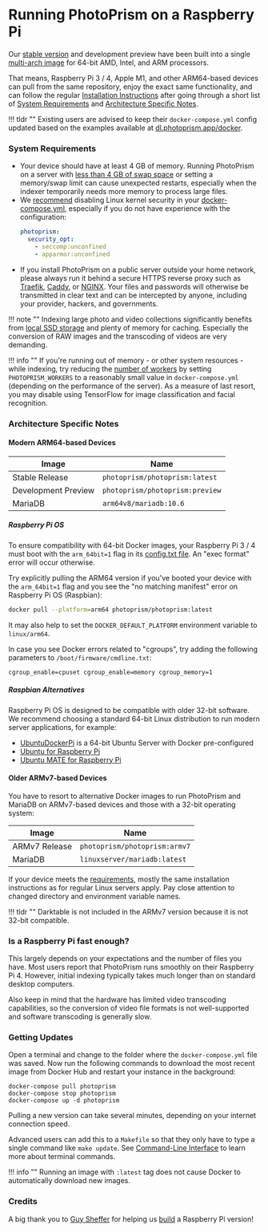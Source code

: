 # Running PhotoPrism on a Raspberry Pi

Our [stable version](../release-notes.md) and development preview have been built into a single
[multi-arch image](https://hub.docker.com/r/photoprism/photoprism) for 64-bit AMD, Intel, and ARM processors.

That means, Raspberry Pi 3 / 4, Apple M1, and other ARM64-based devices can pull from the same repository, 
enjoy the exact same functionality, and can follow the regular [Installation Instructions](docker-compose.md) 
after going through a short list of [System Requirements](#system-requirements) and 
[Architecture Specific Notes](#architecture-specific-notes).

!!! tldr ""
    Existing users are advised to keep their `docker-compose.yml` config updated based on the examples
    available at [dl.photoprism.app/docker](https://dl.photoprism.app/docker/).

### System Requirements ###

- Your device should have at least 4 GB of memory. Running PhotoPrism on a server with [less than 4 GB of swap space](troubleshooting.md#adding-swap)
  or setting a memory/swap limit can cause unexpected restarts, especially when the indexer temporarily needs more
  memory to process large files.
- We [recommend](troubleshooting.md#linux-kernel-security) disabling Linux kernel security in your 
  [docker-compose.yml](https://dl.photoprism.app/docker/arm64/docker-compose.yml), especially if you do 
  not have experience with the configuration:
  ```yaml
  photoprism:
    security_opt:
      - seccomp:unconfined
      - apparmor:unconfined
  ```
- If you install PhotoPrism on a public server outside your home network, please always run it behind a secure
  HTTPS reverse proxy such as [Traefik](proxies/traefik.md), [Caddy](proxies/caddy-2.md), or [NGINX](proxies/nginx.md).
  Your files and passwords will otherwise be transmitted in clear text and can be intercepted by anyone, 
  including your provider, hackers, and governments.

!!! note ""
    Indexing large photo and video collections significantly benefits from [local SSD storage](performance.md#storage)
    and plenty of memory for caching. Especially the conversion of RAW images and the transcoding of
    videos are very demanding.

!!! info ""
    If you're running out of memory - or other system resources - while indexing, try reducing the
    [number of workers](https://docs.photoprism.app/getting-started/config-options/) by setting
    `PHOTOPRISM_WORKERS` to a reasonably small value in `docker-compose.yml` (depending on the performance of the server).
    As a measure of last resort, you may disable using TensorFlow for image classification and facial recognition.

### Architecture Specific Notes ###

#### Modern ARM64-based Devices ####

| Image               | Name                               |
|---------------------|------------------------------------|
| Stable Release      | `photoprism/photoprism:latest`     | 
| Development Preview | `photoprism/photoprism:preview`    | 
| MariaDB             | `arm64v8/mariadb:10.6`             | 

##### Raspberry Pi OS #####

To ensure compatibility with 64-bit Docker images, your Raspberry Pi 3 / 4 must boot with
the `arm_64bit=1` flag in its [config.txt file](https://www.raspberrypi.org/documentation/installation/installing-images/README.md).
An "exec format" error will occur otherwise.

Try explicitly pulling the ARM64 version if you've booted your device with the `arm_64bit=1` flag 
and you see the "no matching manifest" error on Raspberry Pi OS (Raspbian):

```bash
docker pull --platform=arm64 photoprism/photoprism:latest
```

It may also help to set the `DOCKER_DEFAULT_PLATFORM` environment variable to `linux/arm64`.

In case you see Docker errors related to "cgroups", try adding the following parameters 
to `/boot/firmware/cmdline.txt`:

```
cgroup_enable=cpuset cgroup_enable=memory cgroup_memory=1
```

##### Raspbian Alternatives #####

Raspberry Pi OS is designed to be compatible with older 32-bit software. We recommend choosing 
a standard 64-bit Linux distribution to run modern server applications, for example:

- [UbuntuDockerPi](https://github.com/guysoft/UbuntuDockerPi) is a 64-bit Ubuntu Server with Docker pre-configured
- [Ubuntu for Raspberry Pi](https://ubuntu.com/raspberry-pi)
- [Ubuntu MATE for Raspberry Pi](https://ubuntu-mate.org/raspberry-pi/)

#### Older ARMv7-based Devices ####

You have to resort to alternative Docker images to run PhotoPrism and MariaDB on ARMv7-based devices
and those with a 32-bit operating system:

| Image             | Name                                |
|-------------------|-------------------------------------|
| ARMv7 Release     | `photoprism/photoprism:armv7`       | 
| MariaDB           | `linuxserver/mariadb:latest`        | 

If your device meets the [requirements](#system-requirements), mostly the same installation instructions as 
for regular Linux servers apply. Pay close attention to changed directory and environment variable names.

!!! tldr ""
    Darktable is not included in the ARMv7 version because it is not 32-bit compatible.

### Is a Raspberry Pi fast enough? ###

This largely depends on your expectations and the number of files you have. Most users report that
PhotoPrism runs smoothly on their Raspberry Pi 4. However, initial indexing typically takes much longer
than on standard desktop computers.

Also keep in mind that the hardware has limited video transcoding capabilities, so the conversion of video
file formats is not well-supported and software transcoding is generally slow.

### Getting Updates ###

Open a terminal and change to the folder where the `docker-compose.yml` file was saved.
Now run the following commands to download the most recent image from Docker Hub and
restart your instance in the background:

```
docker-compose pull photoprism
docker-compose stop photoprism
docker-compose up -d photoprism
```

Pulling a new version can take several minutes, depending on your internet connection speed.

Advanced users can add this to a `Makefile` so that they only have to type a single
command like `make update`. See [Command-Line Interface](docker-compose.md#command-line-interface) 
to learn more about terminal commands.

!!! info ""
    Running an image with `:latest` tag does not cause Docker to automatically download new images.

### Credits ###

A big thank you to [Guy Sheffer](https://github.com/guysoft) for helping us [build](https://github.com/photoprism/photoprism/issues/109)
a Raspberry Pi version!
